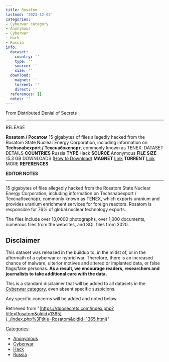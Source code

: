```yaml
---
title: Rosatom
lastmod: '2023-12-02'
categories:
- Cyberwar category
- Anonymous
- Cyberwar
- Hack
- Russia
info:
  dataset:
    country: ''
    type: ''
    source: ''
    size: ''
  download:
    magnet: ''
    torrent: ''
    direct: ''
  references: []
  notes: ''
---
```




From Distributed Denial of Secrets

---
RELEASE

**Rosatom / Росатом**
15 gigabytes of files allegedly hacked from the Rosatom State Nuclear Energy Corporation, including information on **Techsnabexport / Техснабэкспорт**, commonly known as TENEX.
DATASET DETAILS
**COUNTRIES** Russia
**TYPE** Hack
**SOURCE** Anonymous
**FILE SIZE** 15.3 GB
DOWNLOADS ([How to Download](Torrents.html "Torrents"))
**MAGNET** [Link](Magnet:?xt=urn:btih:de60a0185c6a6c87c3e6495ec9853ddf57cbf0a6&dn=rosatom+leak.zip&tr=udp://9.rarbg.to:2920&tr=udp://tracker.opentrackr.org:1337&tr=udp://exodus.desync.com:6969)
**TORRENT** [Link](../images/6/6a/Rosatom_leak.zip.torrent)
MORE
**REFERENCES**

**EDITOR NOTES**

---

15 gigabytes of files allegedly hacked from the Rosatom State Nuclear
Energy Corporation, including information on Techsnabexport /
Техснабэкспорт, commonly known as TENEX, which exports uranium and
provides uranium enrichment services for foreign reactors. Rosatom is
responsible for 76% of global nuclear technology exports.

The files include over 10,0000 photographs, over 1,000 documents,
numerous files from the websites, and SQL files from 2020.

## Disclaimer

This dataset was released in the buildup to, in the midst of, or in the
aftermath of a cyberwar or hybrid war. Therefore, there is an increased
chance of malware, ulterior motives and altered or implanted data, or
false flags/fake personas. **As a result, we encourage readers,
researchers and journalists to take additional care with the data.**

This is a standard disclaimer that will be added to all datasets in the
[Cyberwar category](./Category:Cyberwar.html "Category:Cyberwar"), even
absent specific suspicions.

Any specific concerns will be added and noted below.

Retrieved from
"[https://ddosecrets.com/index.php?title=Rosatom&oldid=1365](../index.php%3Ftitle=Rosatom&oldid=1365.html)"

[Categories](./Special:Categories.html "Special:Categories"):

- [Anonymous](./Category:Anonymous.html "Category:Anonymous")
- [Cyberwar](./Category:Cyberwar.html "Category:Cyberwar")
- [Hack](./Category:Hack.html "Category:Hack")
- [Russia](./Category:Russia.html "Category:Russia")
